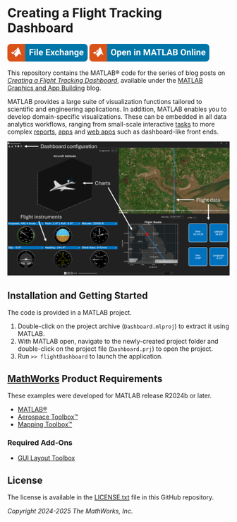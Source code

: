 # Creating a Flight Tracking Dashboard

[![View Creating a Flight Tracking Dashboard on File Exchange](Images/matlab-file-exchange.svg)](https://www.mathworks.com/matlabcentral/fileexchange/)
[![Open in MATLAB Online](Images/open-in-matlab-online.svg)](https://matlab.mathworks.com/open/github/v1?repo=MATLAB-Graphics-and-App-Building/flight-tracking-dashboard&project=Dashboard.prj)

This repository contains the MATLAB® code for the series of blog posts on [_Creating a Flight Tracking Dashboard_](https://blogs.mathworks.com/graphics-and-apps/2024/02/08/creating-a-flight-tracking-dashboard-part-1-visualizing-an-aircraft/), available under the [MATLAB Graphics and App Building](https://blogs.mathworks.com/graphics-and-apps/) blog.

MATLAB provides a large suite of visualization functions tailored to scientific and engineering applications. 
In addition, MATLAB enables you to develop domain-specific visualizations. 
These can be embedded in all data analytics workflows, ranging from small-scale 
interactive [tasks](https://www.mathworks.com/help/releases/R2024b/matlab/develop-live-editor-tasks.html) 
to more complex [reports](https://www.mathworks.com/products/matlab-report-generator.html), 
[apps](https://www.mathworks.com/products/matlab/app-designer.html) and 
[web apps](https://www.mathworks.com/products/matlab-web-app-server.html) 
such as dashboard-like front ends.

![](Images/FlightDashboard.png)

## Installation and Getting Started
The code is provided in a MATLAB project.
1. Double-click on the project archive (`Dashboard.mlproj`) to extract it using MATLAB.
2. With MATLAB open, navigate to the newly-created project folder and double-click on the project file (`Dashboard.prj`) to open the project.
3. Run `>> flightDashboard` to launch the application.

## [MathWorks](https://www.mathworks.com) Product Requirements

These examples were developed for MATLAB release R2024b or later.
- [MATLAB&reg;](https://www.mathworks.com/products/matlab.html)
- [Aerospace Toolbox&trade;](https://www.mathworks.com/products/aerospace-toolbox.html)
- [Mapping Toolbox&trade;](https://www.mathworks.com/products/mapping.html)

### Required Add-Ons
- [GUI Layout Toolbox](https://www.mathworks.com/matlabcentral/fileexchange/47982-gui-layout-toolbox)

## License
The license is available in the [LICENSE.txt](LICENSE.txt) file in this GitHub repository.

_Copyright 2024-2025 The MathWorks, Inc._